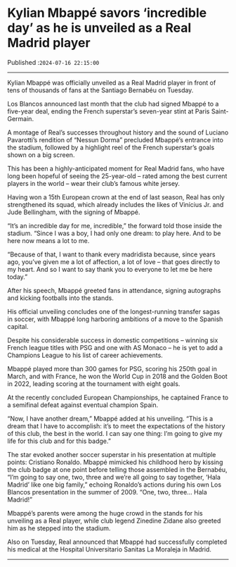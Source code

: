 # Kylian Mbappé savors ‘incredible day’ as he is unveiled as a Real Madrid player

Published :`2024-07-16 22:15:00`

---

Kylian Mbappé was officially unveiled as a Real Madrid player in front of tens of thousands of fans at the Santiago Bernabéu on Tuesday.

Los Blancos announced last month that the club had signed Mbappé to a five-year deal, ending the French superstar’s seven-year stint at Paris Saint-Germain.

A montage of Real’s successes throughout history and the sound of Luciano Pavarotti’s rendition of “Nessun Dorma” precluded Mbappé’s entrance into the stadium, followed by a highlight reel of the French superstar’s goals shown on a big screen.

This has been a highly-anticipated moment for Real Madrid fans, who have long been hopeful of seeing the 25-year-old – rated among the best current players in the world – wear their club’s famous white jersey.

Having won a 15th European crown at the end of last season, Real has only strengthened its squad, which already includes the likes of Vinícius Jr. and Jude Bellingham, with the signing of Mbappé.

“It’s an incredible day for me, incredible,” the forward told those inside the stadium. “Since I was a boy, I had only one dream: to play here. And to be here now means a lot to me.

“Because of that, I want to thank every madridista because, since years ago, you’ve given me a lot of affection, a lot of love – that goes directly to my heart. And so I want to say thank you to everyone to let me be here today.”

After his speech, Mbappé greeted fans in attendance, signing autographs and kicking footballs into the stands.

His official unveiling concludes one of the longest-running transfer sagas in soccer, with Mbappé long harboring ambitions of a move to the Spanish capital.

Despite his considerable success in domestic competitions – winning six French league titles with PSG and one with AS Monaco – he is yet to add a Champions League to his list of career achievements.

Mbappé played more than 300 games for PSG, scoring his 250th goal in March, and with France, he won the World Cup in 2018 and the Golden Boot in 2022, leading scoring at the tournament with eight goals.

At the recently concluded European Championships, he captained France to a semifinal defeat against eventual champion Spain.

“Now, I have another dream,” Mbappé added at his unveiling. “This is a dream that I have to accomplish: it’s to meet the expectations of the history of this club, the best in the world. I can say one thing: I’m going to give my life for this club and for this badge.”

The star evoked another soccer superstar in his presentation at multiple points: Cristiano Ronaldo. Mbappé mimicked his childhood hero by kissing the club badge at one point before telling those assembled in the Bernabéu, “I’m going to say one, two, three and we’re all going to say together, ‘Hala Madrid’ like one big family,” echoing Ronaldo’s actions during his own Los Blancos presentation in the summer of 2009. “One, two, three… Hala Madrid!”

Mbappé’s parents were among the huge crowd in the stands for his unveiling as a Real player, while club legend Zinedine Zidane also greeted him as he stepped into the stadium.

Also on Tuesday, Real announced that Mbappé had successfully completed his medical at the Hospital Universitario Sanitas La Moraleja in Madrid.

---

